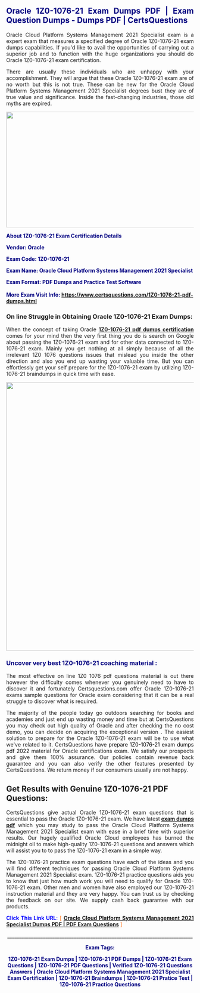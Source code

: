 <h2 style="text-align: justify;"><span style="color: #000080;">Oracle 1Z0-1076-21 Exam Dumps PDF | Exam Question Dumps - Dumps PDF | CertsQuestions</span></h2>
<p style="text-align: justify;">Oracle Cloud Platform Systems Management 2021 Specialist exam is a expert exam that measures a specified degree of Oracle  1Z0-1076-21 exam dumps capabilities. If you'd like to avail the opportunities of carrying out a superior job and to function with the huge organizations you should do Oracle 1Z0-1076-21 exam certification.</p>
<p style="text-align: justify;">There are usually these individuals who are unhappy with your accomplishment. They will argue that these Oracle  1Z0-1076-21 exam are of no worth but this is not true. These can be new for the Oracle Cloud Platform Systems Management 2021 Specialist degrees bust they are of true value and significance. Inside the fast-changing industries, those old myths are expired.</p>
<p><img style="display: block; margin-left: auto; margin-right: auto;" src="https://i.imgur.com/eaP4ae9.png" width="840" height="310" /></p>
<p><span style="color: #000080;"><strong>About 1Z0-1076-21 Exam Certification Details</strong></span></p>
<p><span style="color: #000080;"><strong>Vendor: Oracle<br /></strong></span></p>
<p><span style="color: #000080;"><strong>Exam Code: 1Z0-1076-21</strong></span></p>
<p><span style="color: #000080;"><strong>Exam Name: Oracle Cloud Platform Systems Management 2021 Specialist</strong></span></p>
<p><span style="color: #000080;"><strong>Exam Format: PDF Dumps and Practice Test Software<br /><br />More Exam Visit Info: <span style="color: #ff6600;"><a href="https://www.certsquestions.com/1Z0-1076-21-pdf-dumps.html">https://www.certsquestions.com/1Z0-1076-21-pdf-dumps.html</a></span></strong></span></p>
<h3>On line Struggle in Obtaining Oracle 1Z0-1076-21 Exam Dumps:</h3>
<p style="text-align: justify;">When the concept of taking Oracle <a href="https://www.certsquestions.com/1Z0-1076-21-pdf-dumps.html"><strong> 1Z0-1076-21 pdf dumps certification</strong></a> comes for your mind then the very first thing you do is search on Google about passing the 1Z0-1076-21 exam and for other data connected to 1Z0-1076-21 exam. Mainly you get nothing at all simply because of all the irrelevant 1Z0 1076 questions issues that mislead you inside the other direction and also you end up wasting your valuable time. But you can effortlessly get your self prepare for the 1Z0-1076-21 exam by utilizing 1Z0-1076-21 braindumps in quick time with ease.</p>
<p><a href="https://www.certsquestions.com/1Z0-1076-21-pdf-dumps.html"><img style="display: block; margin-left: auto; margin-right: auto;" src="https://i.imgur.com/pxhoKQ2.png" width="720" /></a></p>
<h3><span style="color: #000080;">Uncover very best  1Z0-1076-21 coaching material :</span></h3>
<p style="text-align: justify;">The most effective on line 1Z0 1076 pdf questions material is out there however the difficulty comes whenever you genuinely need to have to discover it and fortunately Certsquestions.com offer Oracle 1Z0-1076-21 exams sample questions for Oracle  exam considering that it can be a real struggle to discover what is required.</p>
<p style="text-align: justify;">The majority of the people today go outdoors searching for books and academies and just end up wasting money and time but at CertsQuestions you may check out high quality of Oracle  and after checking the no cost demo, you can decide on acquiring the exceptional version . The easiest solution to prepare for the Oracle 1Z0-1076-21 exam will be to use what we've related to it. CertsQuestions have <span style="color: #000000;">prepare 1Z0-1076-21 exam dumps pdf 2022</span> material for Oracle certifications exam. We satisfy our prospects and give them 100% assurance. Our policies contain revenue back guarantee and you can also verify the other features presented by CertsQuestions. We return money if our consumers usually are not happy.</p>
<h2>Get Results with Genuine 1Z0-1076-21 PDF Questions:</h2>
<p style="text-align: justify;">CertsQuestions give actual Oracle 1Z0-1076-21 exam questions that is essential to pass the Oracle  1Z0-1076-21 exam. We have latest<strong>&nbsp;<a href="https://www.certsquestions.com/">exam dumps pdf</a></strong>&nbsp;which you may study to pass the Oracle Cloud Platform Systems Management 2021 Specialist exam with ease in a brief time with superior results. Our hugely qualified Oracle Cloud employees has burned the midnight oil to make high-quality 1Z0-1076-21 questions and answers which will assist you to to pass the 1Z0-1076-21 exam in a simple way.</p>
<p style="text-align: justify;">The 1Z0-1076-21 practice exam questions have each of the ideas and you will find different techniques for passing Oracle Cloud Platform Systems Management 2021 Specialist exam. 1Z0-1076-21 practice questions aids you to know that just how much work you will need to qualify for Oracle  1Z0-1076-21 exam. Other men and women have also employed our 1Z0-1076-21 instruction material and they are very happy. You can trust us by checking the feedback on our site. We supply cash back guarantee with our products.</p>
<p style="text-align: justify;"><span style="color: #0000ff;"><strong>Click This Link URL</strong>:</span> <span style="color: #ff6600;">[ <strong><a href="https://www.certsquestions.com/oracle-cloud-certification.html">Oracle Cloud Platform Systems Management 2021 Specialist Dumps PDF | PDF Exam Questions</a></strong> ]</span></p>
<p style="text-align: center;">______________________________________________________________________________</p>
<p style="text-align: center;"><span style="color: #000080;"><strong>Exam Tags:</strong></span></p>
<p style="text-align: center;"><span style="color: #000080;"><strong>1Z0-1076-21 Exam Dumps | 1Z0-1076-21 PDF Dumps | 1Z0-1076-21 Exam Questions | 1Z0-1076-21 PDF Questions | Verified 1Z0-1076-21 Questions Answers | Oracle Cloud Platform Systems Management 2021 Specialist Exam Certification | 1Z0-1076-21 Braindumps | 1Z0-1076-21 Pratice Test | 1Z0-1076-21 Practice Questions</strong></span></p>
